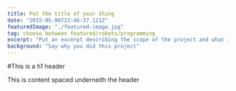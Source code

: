 ```yaml
---
title: Put the title of your thing
date: "2015-05-06T23:46:37.121Z"
featuredImage: "./featured-image.jpg"
tag: choose between featured/robots/programming
excerpt: "Put an excerpt describing the scope of the project and what it does"
background: "Say why you did this project"
---
```


#This is a h1 header

This is content spaced underneith the header
